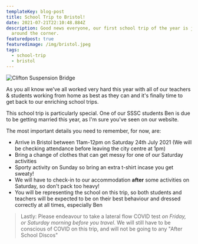 ```yaml
---
templateKey: blog-post
title: School Trip to Bristol!
date: 2021-07-21T22:10:48.884Z
description: Good news everyone, our first school trip of the year is just
  around the corner.
featuredpost: true
featuredimage: /img/bristol.jpeg
tags:
  - school-trip
  - bristol
---
```

![Clifton Suspension Bridge](/img/bristol.jpeg "Clifton Suspension Bridge")

 

As you all know we've all worked very hard this year with all of our teachers & students working from home as best as they can and it's finally time to get back to our enriching school trips.

This school trip is particularly special. One of our SSSC students Ben is due to be getting married this year, as I'm sure you've seen on our website. 

The most important details you need to remember, for now, are:

* Arrive in Bristol between 11am-12pm on Saturday 24th July 2021 (We will be checking attendance before leaving the city centre at 1pm)
* Bring a change of clothes that can get messy for one of our Saturday activities
* Sporty activity on Sunday so bring an extra t-shirt incase you get sweaty!
* We will have to check-in to our accommodation **after** some activities on Saturday, so don't pack too heavy!
* You will be representing the school on this trip, so both students and teachers will be expected to be on their best behaviour and dressed correctly at all times, especially Ben



> Lastly: Please endeavour to take a lateral flow COVID test *on Friday, or Saturday morning before you travel*. We will still have to be conscious of COVID on this trip, and will not be going to any "After School Discos"